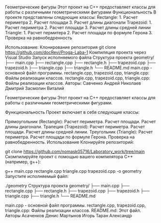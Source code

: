 Геометрические фигуры
Этот проект на С++ предоставляет классы для работы с различными геометрическими фигурами
Функциональность 
В проекте представлены следующие классы:
Rectangle: 1. Расчет периметра 2. Расчет площади 3. Расчет длины диагонали
Trapezoid: 1. Расчет периметра 2. Расчет площади 3. Расчет длины средней линии
Triangle: 1. Расчет пермитера 2. Расчет площади по формуле Герона 3. Проверка на равнобедренность 

Использование:
Клонирование репозитория git clone https://github.com/docRevi/Proga-Laba-1
Компиляция проекта через Visual Studio 
Запуск исполняемого файла
Структура проекта 
geometry/ ├── main.cpp ├── rectangle.cpp ├── rectangle.h ├── trapezoid.cpp ├── trapezoid.h ├── triangle.cpp ├── triangle.h └── README.md
main.cpp - основной файл программы.
rectangle.cpp, trapezoid.cpp, triangle.cpp: Файлы реализации классов.
rectangle.cpp, trapezoid.cpp, triangle.cpp: Файлы реализации классов.
Авторы:
Савченко Андрей
Николаев Дмитрий
Засмолин Виталий

Геометрические фигуры
Этот проект на C++ предоставляет классы для работы с различными геометрическими фигурами.

Функциональность
Проект включает в себя следующие классы:

Прямоугольник (Rectangle):
Расчет периметра.
Расчет площади.
Расчет длины диагонали.
Трапеция (Trapezoid):
Расчет периметра.
Расчет площади.
Расчет длины средней линии.
Треугольник (Triangle):
Расчет периметра.
Расчет площади по формуле Герона.
Проверка на равнобедренность.
Использование
Клонируйте репозиторий:

git clone https://github.com/nomask05716/Laboratory_work/tree/main
Скомпилируйте проект с помощью вашего компилятора C++ (например, g++):

g++ main.cpp rectangle.cpp triangle.cpp trapezoid.cpp -o geometry
Запустите исполняемый файл:

./geometry
Структура проекта
geometry/ ├── main.cpp ├── rectangle.cpp ├── rectangle.h ├── trapezoid.cpp ├── trapezoid.h ├── triangle.cpp ├── triangle.h └── README.md

main.cpp - основной файл программы.
rectangle.cpp, trapezoid.cpp, triangle.cpp: Файлы реализации классов.
README.md: Этот файл.
Авторы
Асаченков Денис
Мартынов Игорь
Таран Александр
